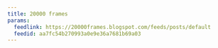 ```yaml
---
title: 20000 frames
params:
  feedlink: https://20000frames.blogspot.com/feeds/posts/default
  feedid: aa7fc54b270993a0e9e36a7681b69a03
---
```

